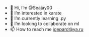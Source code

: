 - 👋 Hi, I’m @Seajay00
- 👀 I’m interested in karate
- 🌱 I’m currently learning .py
- 💞️ I’m looking to collaborate on ml
- 📫 How to reach me igepard@ya.ru

<!---
Seajay00/Seajay00 is a ✨ special ✨ repository because its `README.md` (this file) appears on your GitHub profile.
You can click the Preview link to take a look at your changes.
--->
